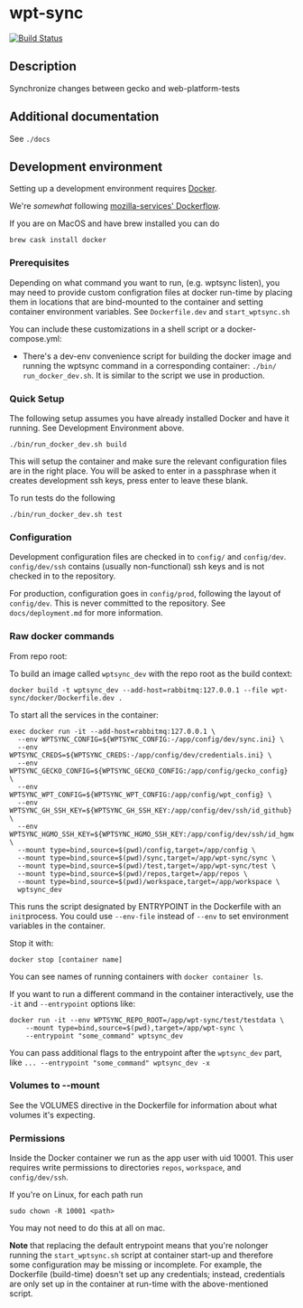 # wpt-sync

[![Build Status](https://travis-ci.org/mozilla/wpt-sync.svg?branch=master)](https://travis-ci.org/mozilla/wpt-sync)

## Description

Synchronize changes between gecko and web-platform-tests

## Additional documentation

See `./docs`

## Development environment

Setting up a development environment
requires [Docker](https://www.docker.com/).

We're _somewhat_ following [mozilla-services' Dockerflow](https://github.com/mozilla-services/Dockerflow).

If you are on MacOS and have brew installed you can do

```
brew cask install docker
```

### Prerequisites

Depending on what command you want to run, (e.g. wptsync listen), you
may need to provide custom configration files at docker run-time by
placing them in locations that are bind-mounted to the container and
setting container environment variables. See `Dockerfile.dev` and
`start_wptsync.sh`

You can include these customizations in a shell script or a docker-compose.yml:

*   There's a dev-env convenience script for building the docker image and
    running the wptsync command in a corresponding container: `./bin/
    run_docker_dev.sh`. It is similar to the script we use in production.

### Quick Setup

The following setup assumes you have already installed Docker and have it running.
See Development Environment above.

```
./bin/run_docker_dev.sh build
```
This will setup the container and make sure the relevant configuration files are in the right place.
You will be asked to enter in a passphrase when it creates development ssh keys, press enter
to leave these blank.

To run tests do the following

```
./bin/run_docker_dev.sh test
```

### Configuration

Development configuration files are checked in to `config/` and
`config/dev`. `config/dev/ssh` contains (usually non-functional) ssh keys
and is not checked in to the repository.

For production, configuration goes in `config/prod`, following the
layout of `config/dev`. This is never committed to the repository. See
`docs/deployment.md` for more information.

### Raw docker commands

From repo root:

To build an image called `wptsync_dev` with the repo root as the build context:

```
docker build -t wptsync_dev --add-host=rabbitmq:127.0.0.1 --file wpt-sync/docker/Dockerfile.dev .
```


To start all the services in the container:

```
exec docker run -it --add-host=rabbitmq:127.0.0.1 \
  --env WPTSYNC_CONFIG=${WPTSYNC_CONFIG:-/app/config/dev/sync.ini} \
  --env WPTSYNC_CREDS=${WPTSYNC_CREDS:-/app/config/dev/credentials.ini} \
  --env WPTSYNC_GECKO_CONFIG=${WPTSYNC_GECKO_CONFIG:/app/config/gecko_config} \
  --env WPTSYNC_WPT_CONFIG=${WPTSYNC_WPT_CONFIG:/app/config/wpt_config} \
  --env WPTSYNC_GH_SSH_KEY=${WPTSYNC_GH_SSH_KEY:/app/config/dev/ssh/id_github} \
  --env WPTSYNC_HGMO_SSH_KEY=${WPTSYNC_HGMO_SSH_KEY:/app/config/dev/ssh/id_hgmo} \
  --mount type=bind,source=$(pwd)/config,target=/app/config \
  --mount type=bind,source=$(pwd)/sync,target=/app/wpt-sync/sync \
  --mount type=bind,source=$(pwd)/test,target=/app/wpt-sync/test \
  --mount type=bind,source=$(pwd)/repos,target=/app/repos \
  --mount type=bind,source=$(pwd)/workspace,target=/app/workspace \
  wptsync_dev
```

This runs the script designated by ENTRYPOINT in the Dockerfile with an `init`process. You could use `--env-file` instead of `--env` to set environment variables in the container.

Stop it with:

```
docker stop [container name]
```

You can see names of running containers with `docker container ls`.

If you want to run a different command in the container
interactively, use the `-it` and `--entrypoint` options like:


```
docker run -it --env WPTSYNC_REPO_ROOT=/app/wpt-sync/test/testdata \
    --mount type=bind,source=$(pwd),target=/app/wpt-sync \
    --entrypoint "some_command" wptsync_dev
```

You can pass additional flags to the entrypoint after the `wptsync_dev` part, like `... --entrypoint "some_command" wptsync_dev -x`

### Volumes to --mount

See the VOLUMES directive in the Dockerfile for information about what
volumes it's expecting.

### Permissions

Inside the Docker container we run as the app user with uid 10001. This user
requires write permissions to directories `repos`, `workspace`, and
`config/dev/ssh`.

If you're on Linux, for each path run

```
sudo chown -R 10001 <path>
```

You may not need to do this at all on mac.

__Note__ that replacing the default entrypoint means that you're nolonger running the `start_wptsync.sh` script at container start-up and therefore some
configuration may be missing or incomplete. For example, the Dockerfile (build-time) doesn't set up any credentials; instead, credentials are only set up in the container at run-time with the above-mentioned script.
